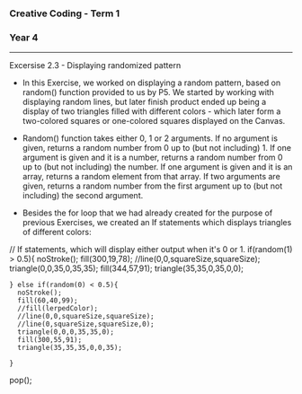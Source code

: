 ### Creative Coding - Term 1
### Year 4
---
Excersise 2.3 - Displaying randomized pattern

- In this Exercise, we worked on displaying a random pattern, based on random() function provided to us by P5. We started by working with displaying random lines, but later finish product ended up being a display of two triangles filled with different colors - which later form a two-colored squares or one-colored squares displayed on the Canvas.

- Random() function takes either 0, 1 or 2 arguments.
If no argument is given, returns a random number from 0 up to (but not including) 1.
If one argument is given and it is a number, returns a random number from 0 up to (but not including) the number.
If one argument is given and it is an array, returns a random element from that array.
If two arguments are given, returns a random number from the first argument up to (but not including) the second argument.

- Besides the for loop that we had already created for the purpose of previous Exercises, we created an If statements which displays triangles of different colors:

// If statements, which will display either output when it's 0 or 1.
    if(random(1) > 0.5){
      noStroke();
      fill(300,19,78);
      //line(0,0,squareSize,squareSize);
      triangle(0,0,35,0,35,35);
      fill(344,57,91);
      triangle(35,35,0,35,0,0);

    } else if(random(0) < 0.5){
      noStroke();
      fill(60,40,99);
      //fill(lerpedColor);
      //line(0,0,squareSize,squareSize);
      //line(0,squareSize,squareSize,0);
      triangle(0,0,0,35,35,0);
      fill(300,55,91);
      triangle(35,35,35,0,0,35);

    }
pop();





```
